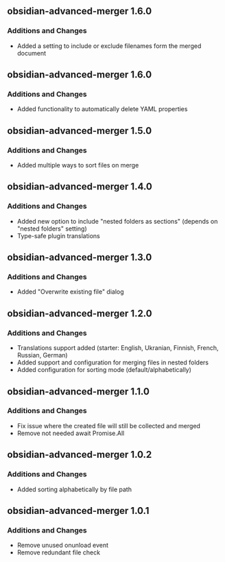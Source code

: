 ## obsidian-advanced-merger 1.6.0

### Additions and Changes

- Added a setting to include or exclude filenames form the merged document

## obsidian-advanced-merger 1.6.0

### Additions and Changes

- Added functionality to automatically delete YAML properties

## obsidian-advanced-merger 1.5.0

### Additions and Changes

- Added multiple ways to sort files on merge

## obsidian-advanced-merger 1.4.0

### Additions and Changes

- Added new option to include "nested folders as sections" (depends on "nested folders" setting)
- Type-safe plugin translations

## obsidian-advanced-merger 1.3.0

### Additions and Changes

- Added "Overwrite existing file" dialog

## obsidian-advanced-merger 1.2.0

### Additions and Changes

- Translations support added (starter: English, Ukranian, Finnish, French, Russian, German)
- Added support and configuration for merging files in nested folders
- Added configuration for sorting mode (default/alphabetically)

## obsidian-advanced-merger 1.1.0

### Additions and Changes

- Fix issue where the created file will still be collected and merged
- Remove not needed await Promise.All

## obsidian-advanced-merger 1.0.2

### Additions and Changes

- Added sorting alphabetically by file path

## obsidian-advanced-merger 1.0.1

### Additions and Changes

- Remove unused onunload event
- Remove redundant file check
